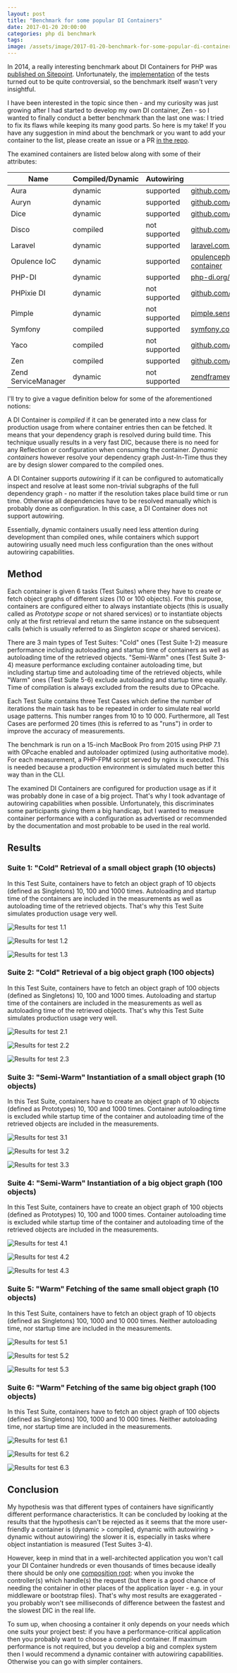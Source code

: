 ```yaml
---
layout: post
title: "Benchmark for some popular DI Containers"
date: 2017-01-20 20:00:00
categories: php di benchmark
tags:
image: /assets/image/2017-01-20-benchmark-for-some-popular-di-containers/cover.jpg
---
```


In 2014, a really interesting benchmark about DI Containers for PHP was [published on Sitepoint][sitepoint-article].
Unfortunately, the [implementation][old-benchmark] of the tests turned out to be quite controversial, so the benchmark
itself wasn't very insightful.

I have been interested in the topic since then - and my curiosity was just growing after I had started to develop my own DI container,
Zen - so I wanted to finally conduct a better benchmark than the last one was:
I tried to fix its flaws while keeping its many good parts. So here is my take! If you have any suggestion in mind about
the benchmark or you want to add your container to the list, please create an issue or a PR [in the repo][github-repo].

The examined containers are listed below along with some of their attributes:

| Name                | Compiled/Dynamic | Autowiring      | Project URL                                                                                            |
|---------------------|------------------|-----------------|--------------------------------------------------------------------------------------------------------|
| Aura                | dynamic          | supported       | [github.com/auraphp/Aura.Di](https://github.com/auraphp/Aura.Di)                                       |
| Auryn               | dynamic          | supported       | [github.com/rdlowrey/auryn](https://github.com/rdlowrey/auryn)                                         |
| Dice                | dynamic          | supported       | [github.com/Level-2/Dice](https://github.com/Level-2/Dice)                                             |
| Disco               | compiled         | not supported   | [github.com/bitExpert/disco](https://github.com/bitExpert/disco)                                       |
| Laravel             | dynamic          | supported       | [laravel.com/docs/5.3/container](https://laravel.com/docs/5.3/container)                               |
| Opulence IoC        | dynamic          | supported       | [opulencephp.com/docs/1.0/ioc-container](www.opulencephp.com/docs/1.0/ioc-container)                   |
| PHP-DI               | dynamic          | supported       | [php-di.org/](http://php-di.org/)                                                                      |
| PHPixie DI          | dynamic          | not supported   | [github.com/phpixie/di](https://github.com/phpixie/di)                                                 |
| Pimple              | dynamic          | not supported   | [pimple.sensiolabs.org/](http://pimple.sensiolabs.org/ )                                               |
| Symfony             | compiled         | supported       | [symfony.com/doc/3.2/components/...](http://symfony.com/doc/3.2/components/dependency_injection.html)  |
| Yaco                | compiled         | not supported   | [github.com/thecodingmachine/yaco](https://github.com/thecodingmachine/yaco)                           |
| Zen                 | compiled         | supported       | [github.com/woohoolabs/zen](https://github.com/woohoolabs/zen)                                         |
| Zend ServiceManager | dynamic          | not supported   | [zendframework.github.io/...](https://zendframework.github.io/zend-servicemanager/)                    |

I'll try to give a vague definition below for some of the aforementioned notions:

A DI Container is _compiled_ if it can be generated into a new class for production usage from where container entries
then can be fetched. It means that your dependency graph is resolved during build time. This technique usually results
in a very fast DIC, because there is no need for any Reflection or configuration when consuming the container.
_Dynamic containers_ however resolve your dependency graph Just-In-Time thus they are by design slower compared to the compiled
ones.

A DI Container supports _autowiring_ if it can be configured to automatically inspect and resolve at least some
non-trivial subgraphs of the full dependency graph - no matter if the resolution takes place build time or run time.
Otherwise all dependencies have to be resolved manually which is probably done as configuration. In this case, a
DI Container does not support autowiring.

Essentially, dynamic containers usually need less attention during development than compiled ones, while containers
which support autowiring usually need much less configuration than the ones without autowiring capabilities.

## Method

Each container is given 6 tasks (Test Suites) where they have to create or fetch object graphs of different
sizes (10 or 100 objects). For this purpose, containers are configured either to always instantiate objects (this is
usually called as _Prototype scope_ or not shared services) or to instantiate objects only at the first retrieval and
return the same instance on the subsequent calls (which is usually referred to as _Singleton scope_ or shared services).

There are 3 main types of Test Suites: "Cold" ones (Test Suite 1-2) measure performance including autoloading and
startup time of containers as well as autoloading time of the retrieved objects. "Semi-Warm" ones (Test Suite 3-4)
measure performance excluding container autoloading time, but including startup time and autoloading time of the
retrieved objects, while "Warm" ones (Test Suite 5-6) exclude autoloading and startup time equally. Time of compilation
is always excluded from the results due to OPcache.

Each Test Suite contains three Test Cases which define the number of iterations the main task has to be repeated in
order to simulate real world usage patterns. This number ranges from 10 to 10 000. Furthermore, all Test Cases are
performed 20 times (this is referred to as "runs") in order to improve the accuracy of measurements.

The benchmark is run on a 15-inch MacBook Pro from 2015 using PHP 7.1 with OPcache enabled and autoloader
optimized (using authoritative mode). For each measurement, a PHP-FPM script served by nginx is executed. This is
needed because a production environment is simulated much better this way than in the CLI.

The examined DI Containers are configured for production usage as if it was probably done in case of a big project.
That's why I took advantage of autowiring capabilities when possible. Unfortunately, this discriminates some
participants giving them a big handicap, but I wanted to measure container performance with a configuration as
advertised or recommended by the documentation and most probable to be used in the real world.

## Results

### Suite 1: "Cold" Retrieval of a small object graph (10 objects)

In this Test Suite, containers have to fetch an object graph of 10 objects (defined as Singletons) 10, 100 and 1000
times. Autoloading and startup time of the containers are included in the measurements as well as autoloading time of
the retrieved objects. That's why this Test Suite simulates production usage very well.

![Results for test 1.1][result-11]

![Results for test 1.2][result-12]

![Results for test 1.3][result-13]

### Suite 2: "Cold" Retrieval of a big object graph (100 objects)

In this Test Suite, containers have to fetch an object graph of 100 objects (defined as Singletons) 10, 100 and 1000
times. Autoloading and startup time of the containers are included in the measurements as well as autoloading time of
the retrieved objects. That's why this Test Suite simulates production usage very well.

![Results for test 2.1][result-21]

![Results for test 2.2][result-22]

![Results for test 2.3][result-23]

### Suite 3: "Semi-Warm" Instantiation of a small object graph (10 objects)

In this Test Suite, containers have to create an object graph of 10 objects (defined as Prototypes) 10, 100 and 1000
times. Container autoloading time is excluded while startup time of the container and autoloading time of the retrieved
objects are included in the measurements.

![Results for test 3.1][result-31]

![Results for test 3.2][result-32]

![Results for test 3.3][result-33]

### Suite 4: "Semi-Warm" Instantiation of a big object graph (100 objects)

In this Test Suite, containers have to create an object graph of 100 objects (defined as Prototypes) 10, 100 and 1000
times. Container autoloading time is excluded while startup time of the container and autoloading time of the retrieved
objects are included in the measurements.

![Results for test 4.1][result-41]

![Results for test 4.2][result-42]

![Results for test 4.3][result-43]

### Suite 5: "Warm" Fetching of the same small object graph (10 objects)
  
In this Test Suite, containers have to fetch an object graph of 10 objects (defined as Singletons) 100, 1000 and 10 000
times. Neither autoloading time, nor startup time are included in the measurements.

![Results for test 5.1][result-51]

![Results for test 5.2][result-52]

![Results for test 5.3][result-53]

### Suite 6: "Warm" Fetching of the same big object graph (100 objects)

In this Test Suite, containers have to fetch an object graph of 100 objects (defined as Singletons) 100, 1000 and 10 000
times. Neither autoloading time, nor startup time are included in the measurements.

![Results for test 6.1][result-61]

![Results for test 6.2][result-62]

![Results for test 6.3][result-63]

## Conclusion

My hypothesis was that different types of containers have significantly different performance characteristics. It can
be concluded by looking at the results that the hypothesis can't be rejected as it seems that the more user-friendly a
container is (dynamic > compiled, dynamic with autowiring > dynamic without autowiring) the slower it is, especially in
tasks where object instantiation is measured (Test Suites 3-4).

However, keep in mind that in a well-architected application you won't call your DI Container hundreds or even thousands
of times because ideally there should be only one [composition root][composition-root]: when you invoke the
controller(s) which handle(s) the request (but there is a good chance of needing the container in other places of the
application layer - e.g. in your middleware or bootstrap files). That's why most results are exaggerated - you probably
won't see milliseconds of difference between the fastest and the slowest DIC in the real life.

To sum up, when choosing a container it only depends on your needs which one suits your project best: if you have a
performance-critical application then you probably want to choose a compiled container. If maximum performance is not
required, but you develop a big and complex system then I would recommend a dynamic container with autowiring
capabilities. Otherwise you can go with simpler containers.

[sitepoint-article]: https://www.sitepoint.com/php-dependency-injection-container-performance-benchmarks/
[old-benchmark]: https://github.com/TomBZombie/php-dependency-injection-benchmarks
[github-repo]: https://github.com/kocsismate/php-di-container-benchmarks
[jekyll-help]: https://github.com/jekyll/jekyll-help
[composition-root]: http://blog.ploeh.dk/2011/07/28/CompositionRoot/

[containers]: /assets/image/2017-01-20-benchmark-for-some-popular-di-containers/containers.jpg
[result-11]: /assets/image/2017-01-20-benchmark-for-some-popular-di-containers/result-11.jpg
[result-12]: /assets/image/2017-01-20-benchmark-for-some-popular-di-containers/result-12.jpg
[result-13]: /assets/image/2017-01-20-benchmark-for-some-popular-di-containers/result-13.jpg
[result-21]: /assets/image/2017-01-20-benchmark-for-some-popular-di-containers/result-21.jpg
[result-22]: /assets/image/2017-01-20-benchmark-for-some-popular-di-containers/result-22.jpg
[result-23]: /assets/image/2017-01-20-benchmark-for-some-popular-di-containers/result-23.jpg
[result-31]: /assets/image/2017-01-20-benchmark-for-some-popular-di-containers/result-31.jpg
[result-32]: /assets/image/2017-01-20-benchmark-for-some-popular-di-containers/result-32.jpg
[result-33]: /assets/image/2017-01-20-benchmark-for-some-popular-di-containers/result-33.jpg
[result-41]: /assets/image/2017-01-20-benchmark-for-some-popular-di-containers/result-41.jpg
[result-42]: /assets/image/2017-01-20-benchmark-for-some-popular-di-containers/result-42.jpg
[result-43]: /assets/image/2017-01-20-benchmark-for-some-popular-di-containers/result-43.jpg
[result-51]: /assets/image/2017-01-20-benchmark-for-some-popular-di-containers/result-51.jpg
[result-52]: /assets/image/2017-01-20-benchmark-for-some-popular-di-containers/result-52.jpg
[result-53]: /assets/image/2017-01-20-benchmark-for-some-popular-di-containers/result-53.jpg
[result-61]: /assets/image/2017-01-20-benchmark-for-some-popular-di-containers/result-61.jpg
[result-62]: /assets/image/2017-01-20-benchmark-for-some-popular-di-containers/result-62.jpg
[result-63]: /assets/image/2017-01-20-benchmark-for-some-popular-di-containers/result-63.jpg
